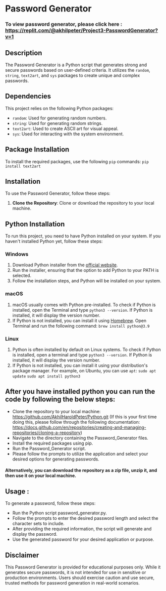 # Password Generator

### To view password generator, please click here : https://replit.com/@akhilpeter/Project3-PasswordGenerator?v=1


## Description

The Password Generator is a Python script that generates strong and secure passwords based on user-defined criteria. It utilizes the `random`, `string`, `text2art`, and `sys` packages to create unique and complex passwords.

## Dependencies

This project relies on the following Python packages:

- `random`: Used for generating random numbers.
- `string`: Used for generating random strings.
- `text2art`: Used to create ASCII art for visual appeal.
- `sys`: Used for interacting with the system environment.

## Package Installation

To install the required packages, use the following `pip` commands:
```pip install text2art```



## Installation

To use the Password Generator, follow these steps:

1. **Clone the Repository**: Clone or download the repository to your local machine.

## Python Installation

To run this project, you need to have Python installed on your system. If you haven't installed Python yet, follow these steps:

### Windows

1. Download Python installer from the [official website](https://www.python.org/downloads/).
2. Run the installer, ensuring that the option to add Python to your PATH is selected.
3. Follow the installation steps, and Python will be installed on your system.

### macOS

1. macOS usually comes with Python pre-installed. To check if Python is installed, open the Terminal and type `python3 --version`. If Python is installed, it will display the version number.
2. If Python is not installed, you can install it using [Homebrew](https://brew.sh/). Open Terminal and run the following command:
`brew install python@3.9`

### Linux

1. Python is often installed by default on Linux systems. To check if Python is installed, open a terminal and type `python3 --version`. If Python is installed, it will display the version number.
2. If Python is not installed, you can install it using your distribution's package manager. For example, on Ubuntu, you can use `apt`:
`sudo apt update`
`sudo apt install python3`


## After you have installed python you can run the code by following the below steps:
- Clone the repository to your local machine: https://github.com/AkhilHaroldPeter/Python.git (If this is your first time doing this, please follow through the following documentation: https://docs.github.com/en/repositories/creating-and-managing-repositories/cloning-a-repository)
- Navigate to the directory containing the Password_Generator files.
- Install the required packages using pip.
- Run the Password_Generator script.
- Please follow the prompts to utilize the application and select your desired options for generating passwords.
#### Alternatively, you can download the repository as a zip file, unzip it, and then use it on your local machine.


## Usage : 
To generate a password, follow these steps:

- Run the Python script password_generator.py.
- Follow the prompts to enter the desired password length and select the character sets to include.
- After providing the required information, the script will generate and display the password.
- Use the generated password for your desired application or purpose.


## Disclaimer
This Password Generator is provided for educational purposes only. While it generates secure passwords, it is not intended for use in sensitive or production environments. Users should exercise caution and use secure, trusted methods for password generation in real-world scenarios.
